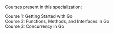 Courses present in this specialization:

Course 1: Getting Started with Go  
Course 2: Functions, Methods, and Interfaces in Go  
Course 3: Concurrency in Go  
  
